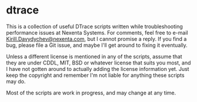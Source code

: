 dtrace
======
This is a collection of useful DTrace scripts written while troubleshooting performance issues at Nexenta Systems. 
For comments, feel free to e-mail Kirill.Davydychev@nexenta.com, but I cannot promise a reply. If you find a bug,
please file a Git issue, and maybe I'll get around to fixing it eventually.

Unless a different license is mentioned in any of the scripts, assume that they are under CDDL, MIT, BSD or whatever 
license that suits you most, and I have not gotten around to actually adding the license information yet. Just keep
the copyright and remember I'm not liable for anything these scripts may do.

Most of the scripts are work in progress, and may change at any time.

